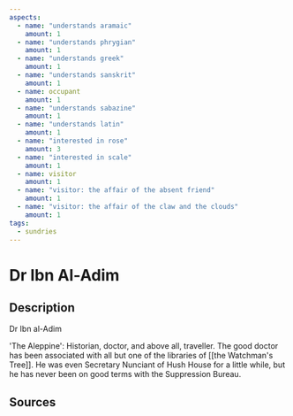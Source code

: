 ```yaml
---
aspects: 
  - name: "understands aramaic"
    amount: 1
  - name: "understands phrygian"
    amount: 1
  - name: "understands greek"
    amount: 1
  - name: "understands sanskrit"
    amount: 1
  - name: occupant
    amount: 1
  - name: "understands sabazine"
    amount: 1
  - name: "understands latin"
    amount: 1
  - name: "interested in rose"
    amount: 3
  - name: "interested in scale"
    amount: 1
  - name: visitor
    amount: 1
  - name: "visitor: the affair of the absent friend"
    amount: 1
  - name: "visitor: the affair of the claw and the clouds"
    amount: 1
tags:
  - sundries
---
```

# Dr Ibn Al-Adim
## Description
Dr Ibn al-Adim

'The Aleppine': Historian, doctor, and above all, traveller. The good doctor has been associated with all but one of the libraries of [[the Watchman's Tree]]. He was even Secretary Nunciant of Hush House for a little while, but he has never been on good terms with the Suppression Bureau. 
## Sources

